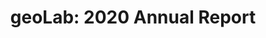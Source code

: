 ---
#Title of Linked Article
title: "geoLab: 2020 Annual Report"

#A very (very!) short excerpt of your article.  No more than one sentence, optimally less than 10 words.
excerpt: "Our annual report for the year 2020."

#URL of the article you're linking to:
link: https://geolab.wm.edu/assets/static_files/geoLab_2020.pdf

#Summary image - shows up on searches
header:
  teaser: /assets/images/newsImages/geolab2020.png

#Should be one or more of Vibrancy, Sustainability, and Security.
categories: Vibrancy, Sustainability, Security

#Tags.  Spaces delimit new tags. To see all current tags, type "/tags/" on the live website URL.
tags: history

#Type of Article (news, journal, or report)
artType: news

#Don't edit:
entryType: news
---
